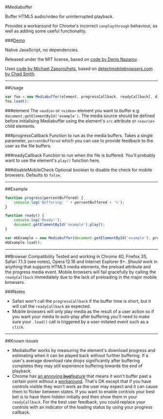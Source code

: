 #Mediabuffer

Buffer HTML5 audio/video for uninterrupted playback.

Provides a workaround for Chrome's incorrect `canplaythrough` behaviour, as well as adding some useful functionality.

###[Demo](http://static.simianstudios.com/mb/)

Native JavaScript, no dependencies.

Released under the MIT license, based on [code by Denis Nazarov](https://github.com/denisnazarov/canplaythrough).

Uses [code by Michael Zaporozhets](http://stackoverflow.com/a/11381730/1646470), based on [detectmobilebrowsers.com by Chad Smith](http://detectmobilebrowsers.com/).

----------

##Usage
```javascript
var foo = new Mediabuffer(element, progressCallback, readyCallback[, disableMobileCheck]);
foo.load();
```

###element
The `<audio>` or `<video>` element you want to buffer e.g. `document.getElementById('example')`. The media source should be defined before initialising Mediabuffer using the element's `src` attribute or `<source>` child elements.

###progressCallback
Function to run as the media buffers. Takes a single parameter, `percentBuffered` which you can use to provide feedback to the user as the file buffers.

###readyCallback
Function to run when the file is buffered. You'll probably want to use the element's `play()` function here.

###disableMobileCheck
Optional boolean to disable the check for mobile browsers. Defaults to `false`.

----------

##Example

```javascript
function progress(percentBuffered) {
	console.log('Buffering: ' + percentBuffered + '%');
}

function ready() {
	console.log('Ready!');
	document.getElementById('example').play();
}

var mbExample = new Mediabuffer(document.getElementById('example'), progress, ready);
mbExample.load();
```

----------

##Browser Compatibility
Tested and working in Chrome 40, Firefox 35, Safari 7.1.3 (see notes), Opera 12.16 and Internet Explorer 9+. *Should* work in anything that supports HTML5 media elements, the preload attribute and the progress media event. Mobile browsers will fail gracefully by calling the `readyCallback` immediately due to the lack of preloading in the major mobile browsers.

###Notes
* Safari won't call the `progressCallback` if the buffer time is short, but it will call the `readyCallback` as expected. 
* Mobile browsers will only play media as the result of a user action so if you want your media to auto-play after buffering you'll need to make sure your `.load()` call is triggered by a user-initated event such as a `click`.

----------

##Known issues
* Mediabuffer works by measuring the element's download progress and estimating when it can be played back without further buffering. If a user's average download rate drops significantly after buffering completes they may still experience buffering towards the end of playback.
* Chrome has [an annoying ~~bug~~feature](https://code.google.com/p/chromium/issues/detail?id=111281) that means it won't buffer past a certain point without a [workaround](https://code.google.com/p/chromium/issues/detail?id=111281#c82). That's OK except that if you have controls visible they won't work as the user may expect and it can cause them to flicker between states. If you want to enable controls your best bet is to have them hidden initially and then show them in your `readyCallback`. For the best user feedback, you could replace your controls with an indicator of the loading status by using your progress callback.
